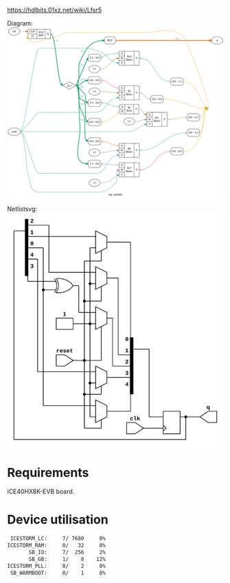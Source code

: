 https://hdlbits.01xz.net/wiki/Lfsr5

Diagram:\
![](diagram.svg)

Netlistsvg:\
![](netlist.svg)

# Requirements

iCE40HX8K-EVB board.

# Device utilisation

```
 ICESTORM_LC:     7/ 7680     0%
ICESTORM_RAM:     0/   32     0%
       SB_IO:     7/  256     2%
       SB_GB:     1/    8    12%
ICESTORM_PLL:     0/    2     0%
 SB_WARMBOOT:     0/    1     0%
```